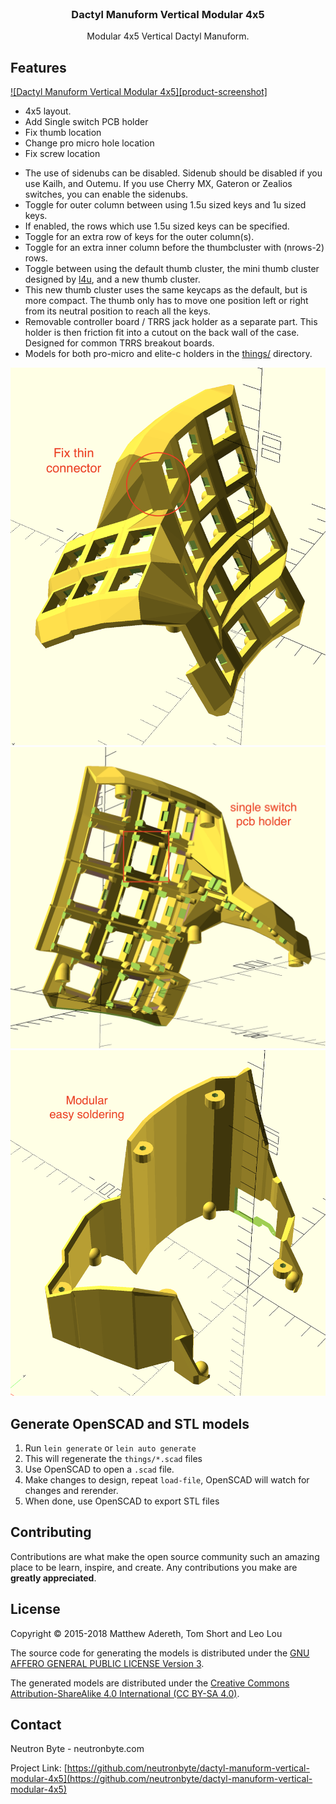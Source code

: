 <!-- PROJECT LOGO -->
<br />
<p align="center">

  <h3 align="center">Dactyl Manuform Vertical Modular 4x5</h3>

  <p align="center">
    Modular 4x5 Vertical Dactyl Manuform.
    <br />
  </p>
</p>



<!-- ABOUT THE PROJECT -->
## Features

[![Dactyl Manuform Vertical Modular 4x5][product-screenshot]](https://github.com/neutronbyte/dactyl-manuform-vertical-modular-4x5)

+ 4x5 layout. 
+ Add Single switch PCB holder
+ Fix thumb location
+ Change pro micro hole location
+ Fix screw location 
- The use of sidenubs can be disabled. Sidenub should be disabled if you use Kailh, and Outemu. If you use Cherry MX, Gateron or Zealios switches, you can enable the sidenubs.
- Toggle for outer column between using 1.5u sized keys and 1u sized keys.
- If enabled, the rows which use 1.5u sized keys can be specified.
- Toggle for an extra row of keys for the outer column(s).
- Toggle for an extra inner column before the thumbcluster with (nrows-2) rows.
- Toggle between using the default thumb cluster, the mini thumb cluster designed by [l4u](https://github.com/l4u/dactyl-manuform-mini-keyboard), and a new thumb cluster.
- This new thumb cluster uses the same keycaps as the default, but is more compact. The thumb only has to move one position left or right from its neutral position to reach all the keys. 
- Removable controller board / TRRS jack holder as a separate part. This holder is then friction fit into a cutout on the back wall of the case. Designed for common TRRS breakout boards. 
- Models for both pro-micro and elite-c holders in the [things/](things/) directory. 

<img src="images/2.png" alt="Fix thin connector" style="max-width:100%;">
<img src="images/3.png" alt="Single Switch PCB holder" style="max-width:100%;">
<img src="images/4.png" alt="Modular layout" style="max-width:100%;">

## Generate OpenSCAD and STL models

1. Run `lein generate` or `lein auto generate`
2. This will regenerate the `things/*.scad` files
3. Use OpenSCAD to open a `.scad` file.
4. Make changes to design, repeat `load-file`, OpenSCAD will watch for changes and rerender.
5. When done, use OpenSCAD to export STL files

<!-- CONTRIBUTING -->
## Contributing

Contributions are what make the open source community such an amazing place to be learn, inspire, and create. Any contributions you make are **greatly appreciated**.

<!-- LICENSE -->
## License

Copyright © 2015-2018 Matthew Adereth, Tom Short and Leo Lou

The source code for generating the models is distributed under the [GNU AFFERO GENERAL PUBLIC LICENSE Version 3](LICENSE).

The generated models are distributed under the [Creative Commons Attribution-ShareAlike 4.0 International (CC BY-SA 4.0)](LICENSE-models).



<!-- CONTACT -->
## Contact

Neutron Byte - neutronbyte.com

Project Link: [https://github.com/neutronbyte/dactyl-manuform-vertical-modular-4x5](https://github.com/neutronbyte/dactyl-manuform-vertical-modular-4x5)

